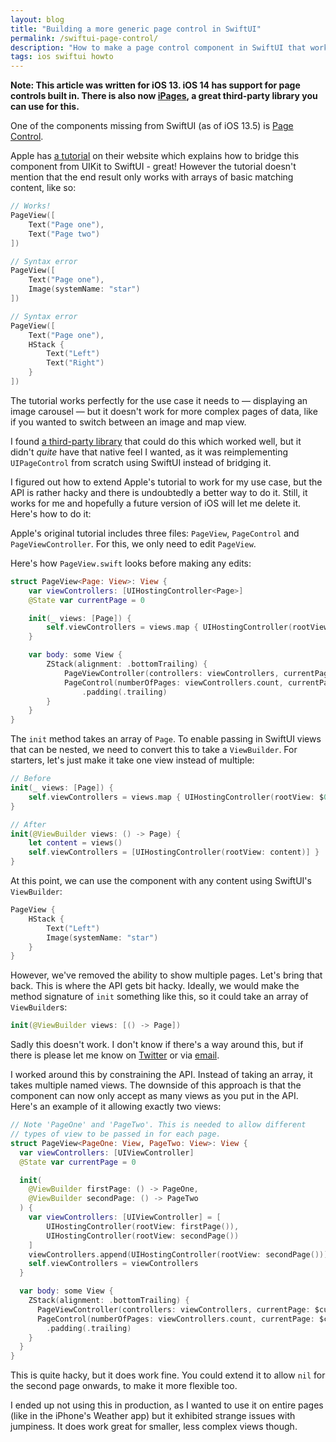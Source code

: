 ```yaml
---
layout: blog
title: "Building a more generic page control in SwiftUI"
permalink: /swiftui-page-control/
description: "How to make a page control component in SwiftUI that works with any view"
tags: ios swiftui howto
---
```


**Note: This article was written for iOS 13. iOS 14 has support for page controls built in. There is also now [iPages](https://github.com/benjaminsage/iPages), a great third-party library you can use for this.**

One of the components missing from SwiftUI (as of iOS 13.5) is [Page Control](https://developer.apple.com/design/human-interface-guidelines/ios/controls/page-controls/).

Apple has [a tutorial](https://developer.apple.com/tutorials/swiftui/interfacing-with-uikit) on their website which explains how to bridge this component from UIKit to SwiftUI - great! However the tutorial doesn't mention that the end result only works with arrays of basic matching content, like so:

```swift
// Works!
PageView([
    Text("Page one"),
    Text("Page two")
])

// Syntax error
PageView([
    Text("Page one"),
    Image(systemName: "star")
])

// Syntax error
PageView([
    Text("Page one"),
    HStack {
        Text("Left")
        Text("Right")
    }
])
```

The tutorial works perfectly for the use case it needs to — displaying an image carousel — but it doesn't work for more complex pages of data, like if you wanted to switch between an image and map view.

I found [a third-party library](https://github.com/fredyshox/PageView) that could do this which worked well, but it didn't _quite_ have that native feel I wanted, as it was reimplementing `UIPageControl` from scratch using SwiftUI instead of bridging it.

I figured out how to extend Apple's tutorial to work for my use case, but the API is rather hacky and there is undoubtedly a better way to do it. Still, it works for me and hopefully a future version of iOS will let me delete it. Here's how to do it:

Apple's original tutorial includes three files: `PageView`, `PageControl` and `PageViewController`. For this, we only need to edit `PageView`.

Here's how `PageView.swift` looks before making any edits:

```swift
struct PageView<Page: View>: View {
    var viewControllers: [UIHostingController<Page>]
    @State var currentPage = 0

    init(_ views: [Page]) {
        self.viewControllers = views.map { UIHostingController(rootView: $0) }
    }

    var body: some View {
        ZStack(alignment: .bottomTrailing) {
            PageViewController(controllers: viewControllers, currentPage: $currentPage)
            PageControl(numberOfPages: viewControllers.count, currentPage: $currentPage)
                .padding(.trailing)
        }
    }
}
```

The `init` method takes an array of `Page`. To enable passing in SwiftUI views that can be nested, we need to convert this to take a `ViewBuilder`. For starters, let's just make it take one view instead of multiple:

```swift
// Before
init(_ views: [Page]) {
    self.viewControllers = views.map { UIHostingController(rootView: $0) }
}

// After
init(@ViewBuilder views: () -> Page) {
    let content = views()
    self.viewControllers = [UIHostingController(rootView: content)] }
}
```

At this point, we can use the component with any content using SwiftUI's `ViewBuilder`:

```swift
PageView {
    HStack {
        Text("Left")
        Image(systemName: "star")
    }
}
```

However, we've removed the ability to show multiple pages. Let's bring that back. This is where the API gets bit hacky. Ideally, we would make the method signature of `init` something like this, so it could take an array of `ViewBuilder`s:

```swift
init(@ViewBuilder views: [() -> Page])
```

Sadly this doesn't work. I don't know if there's a way around this, but if there is please let me know on [Twitter](https://twitter.com/shauneba) or via [email](mailto:hi@codakuma.com).

I worked around this by constraining the API. Instead of taking an array, it takes multiple named views. The downside of this approach is that the component can now only accept as many views as you put in the API. Here's an example of it allowing exactly two views:

```swift
// Note 'PageOne' and 'PageTwo'. This is needed to allow different
// types of view to be passed in for each page.
struct PageView<PageOne: View, PageTwo: View>: View {
  var viewControllers: [UIViewController]
  @State var currentPage = 0

  init(
    @ViewBuilder firstPage: () -> PageOne,
    @ViewBuilder secondPage: () -> PageTwo
  ) {
    var viewControllers: [UIViewController] = [
        UIHostingController(rootView: firstPage()),
        UIHostingController(rootView: secondPage())
    ]
    viewControllers.append(UIHostingController(rootView: secondPage()))
    self.viewControllers = viewControllers
  }

  var body: some View {
    ZStack(alignment: .bottomTrailing) {
      PageViewController(controllers: viewControllers, currentPage: $currentPage)
      PageControl(numberOfPages: viewControllers.count, currentPage: $currentPage)
        .padding(.trailing)
    }
  }
}
```

This is quite hacky, but it does work fine. You could extend it to allow `nil` for the second page onwards, to make it more flexible too.

I ended up not using this in production, as I wanted to use it on entire pages (like in the iPhone's Weather app) but it exhibited strange issues with jumpiness. It does work great for smaller, less complex views though.
